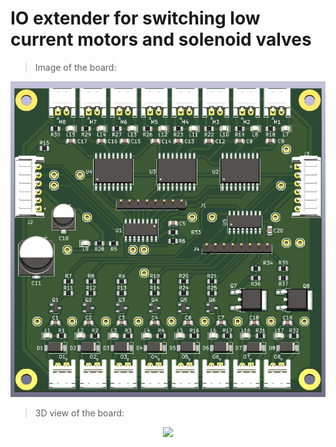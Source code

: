 # IO extender for switching low current motors and solenoid valves
> Image of the board:
<p align="center">
  <img src="Images/rev-0.1.1.png">
</p>

> 3D  view of the board:
<p align="center">
  <img src="3D/rev-0.1.1.mp4">
</p>
